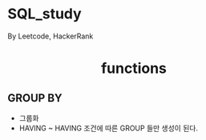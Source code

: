 # SQL_study
By Leetcode, HackerRank


<div align="center"><h1> functions </h1></div>

## GROUP BY
- 그룹화
- HAVING ~
  HAVING 조건에 따른 GROUP 들만 생성이 된다.
